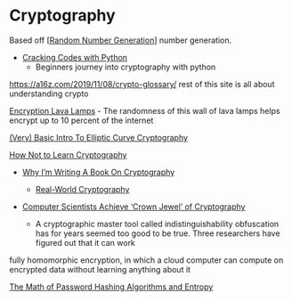 Cryptography
============

Based off [[Random Number Generation]] number generation.

* [Cracking Codes with Python](https://inventwithpython.com/cracking/)
    * Beginners journey into cryptography with python

https://a16z.com/2019/11/08/crypto-glossary/
rest of this site is all about understanding crypto

[Encryption Lava Lamps](https://www.atlasobscura.com/places/encryption-lava-lamps) - The randomness of this wall of lava lamps helps encrypt up to 10 percent of the internet

[(Very) Basic Intro To Elliptic Curve Cryptography](https://qvault.io/2019/12/31/very-basic-intro-to-elliptic-curve-cryptography/)


[How Not to Learn Cryptography](http://esl.cs.brown.edu/blog/how-not-to-learn-cryptography/)

* [Why I’m Writing A Book On Cryptography](https://www.cryptologie.net/article/504/why-im-writing-a-book-on-cryptography/)
    * [Real-World Cryptography](https://www.manning.com/books/real-world-cryptography?a_aid=Realworldcrypto&a_bid=ad500e09)


* [Computer Scientists Achieve ‘Crown Jewel’ of Cryptography](https://www.quantamagazine.org/computer-scientists-achieve-crown-jewel-of-cryptography-20201110/)
    * A cryptographic master tool called indistinguishability obfuscation has for years seemed too good to be true. Three researchers have figured out that it can work

fully homomorphic encryption, in which a cloud computer can compute on encrypted data without learning anything about it

[The Math of Password Hashing Algorithms and Entropy](https://fusionauth.io/learn/expert-advice/security/math-of-password-hashing-algorithms-entropy/)


[//begin]: # "Autogenerated link references for markdown compatibility"
[Random Number Generation]: random-number-generation.md "Random Number Generation"
[//end]: # "Autogenerated link references"